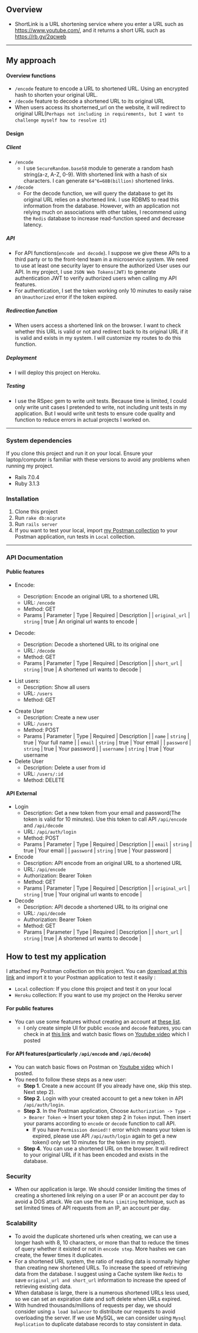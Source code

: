 ## Overview
* ShortLink is a URL shortening service where you enter a URL such as https://www.youtube.com/, and it returns a short URL such as https://rb.gy/2qcweb
---
## My approach

#### Overview functions
* `/encode` feature to encode a URL to shortened URL. Using an encrypted hash to shorten your original URL.
* `/decode` feature to decode a shortened URL to its original URL
* When users access its shorterned_url on the website, it will redirect to original URL(`Perhaps not including in requirements, but I want to challenge myself how to resolve it`)

#### Design

##### Client
* `/encode`
    * I use `SecureRandom.base58` module to generate a random hash string(a-z, A-Z, 0-9). With shortened link with a hash of six characters. I can generate `64^6=68B(billion)` shortened links. 
* `/decode`
    * For the decode function, we will query the database to get its original URL relies on a shortened link. I use RDBMS to read this information from the database. However, with an application not relying much on associations with other tables, I recommend using the `Redis` database to increase read-function speed and decrease latency.
##### API
* For API functions(`encode and decode`). I suppose we give these APIs to a third party or to the front-tend team in a microservice system. We need to use at least one security layer to ensure the authorized User uses our API. In my project, I use `JSON Web Tokens(JWT)` to generate authentication JWT to verify authorized users when calling my API features.
* For authentication, I set the token working only 10 minutes to easily raise an `Unauthorized` error if the token expired.

##### Redirection function
* When users access a shortened link on the browser. I want to check whether this URL is valid or not and redirect back to its original URL if it is valid and exists in my system. I will customize my routes to do this function.

##### Deployment
* I will deploy this project on Heroku.

##### Testing
* I use the RSpec gem to write unit tests. Because time is limited, I could only write unit cases I pretended to write, not including unit tests in my application. But I would write unit tests to ensure code quality and function to reduce errors in actual projects I worked on.

----

### System dependencies
If you clone this project and run it on your local. Ensure your laptop/computer is familiar with these versions to avoid any problems when running my project.
* Rails 7.0.4
* Ruby 3.1.3

### Installation
1. Clone this project
2. Run `rake db:migrate`
3. Run `rails server`
4. If you want to test your local, import [my Postman collection](https://github.com/minhtienvu/url_shortener/blob/master/Oivan_url_shortened.postman_collection.json) to your Postman application, run tests in `Local` collection.

---
### API Documentation

#### Public features
* Encode: 
    * Description: Encode an original URL to a shortened URL
    * URL: `/encode`
    * Method: GET
    * Params
    | Parameter | Type | Required  | Description |
    | `original_url` | `string` | true | An original url wants to encode |

* Decode:
    * Description: Decode a shortened URL to its original one
    * URL: `/decode`
    * Method: GET
    * Params
    | Parameter | Type | Required  | Description |
    | `short_url` | `string` | true | A shortened url wants to decode |
- List users:
    *  Description: Show all users
    * URL: `/users`
    * Method: GET
* Create User
    * Description: Create a new user
    * URL: `/users`
    * Method: POST
    * Params
    | Parameter | Type | Required  | Description |
    | `name` | `string` | true | Your full name |
    | `email` | `string` | true | Your email |
    | `password` | `string` | true | Your password  |
    | `username` | `string` | true | Your username
* Delete User
    * Description: Delete a user from id
    * URL: `/users/:id`
    * Method: DELETE
#### API External
* Login
    * Description: Get a new token from your email and password(The token is valid for 10 minutes). Use this token to call API `/api/encode` and `/api/decode`
    * URL: `/api/auth/login`
    * Method: POST
    * Params
    | Parameter | Type | Required  | Description |
    | `email` | `string` | true | Your email |
    | `password` | `string` | true | Your password  |
* Encode
    * Description: API encode from an original URL to a shortened URL
    * URL: `/api/encode`
    * Authorization: Bearer Token
    * Method: GET
    * Params
    | Parameter | Type | Required  | Description |
    | `original_url` | `string` | true | Your original url wants to encode |
* Decode
    * Description: API decode a shortened URL to its original one
    * URL: `/api/decode`
    * Authorization: Bearer Token
    * Method: GET
    * Params
    | Parameter | Type | Required  | Description |
    | `short_url` | `string` | true | A shortened url wants to decode |

## How to test my application
I attached my Postman collection on this project. You can [download at this link](https://github.com/minhtienvu/url_shortener/blob/master/Oivan_url_shortened.postman_collection.json) and import it to your Postman application to test it easily : 
- `Local` collection: If you clone this project and test it on your local
- `Heroku` collection: If you want to use my project on the Heroku server

#### For public features
   * You can use some features without creating an account at [these list](https://github.com/minhtienvu/url_shortener/blob/master/README.md#public-features).
      * I only create simple UI for public `encode` and `decode` features, you can check in at [this link](https://oivan.herokuapp.com/) and watch basic flows on [Youtube video](https://www.youtube.com/watch?v=7BCyfF0GMIY&ab_channel=V%C5%A9MinhTi%E1%BA%BFn) which I posted
#### For API features(particularly `/api/encode` and `/api/decode`)
   * You can watch basic flows on Postman on [Youtube video](https://www.youtube.com/watch?v=5-lIgqEJEjw&ab_channel=V%C5%A9MinhTi%E1%BA%BFn) which I posted.
   * You need to follow these steps as a new user:
       * **Step 1**. Create a new account (If you already have one, skip this step. Next step 2).
       * **Step 2**. Login with your created account to get a new token in API `/api/auth/login`.
       * **Step 3**. In the Postman application, Choose `Authorization -> Type -> Bearer Token` -> Insert your token step 2 in `Token` input. Then insert your params according to `encode` or `decode` function to call API.
           *  If you have `Permission denied!!` error which means your token is expired, please use API `/api/auth/login` again to get a new token(I only set 10 minutes for the token in my project).
       * **Step 4**. You can use a shortened URL on the browser. It will redirect to your original URL if it has been encoded and exists in the database.


### Security
- When our application is large. We should consider limiting the times of creating a shortened link relying on a user IP or an account per day to avoid a DOS attack. We can use the `Rate Limiting` technique, such as set limited times of API requests from an IP, an account per day.

### Scalability
- To avoid the duplicate shortened urls when creating, we can use a longer hash with 8, 10 characters, or more than that to reduce the times of query whether it existed or not in `encode step`. More hashes we can create, the fewer times it duplicates.
- For a shortened URL system, the ratio of reading data is normally higher than creating new shortened URLs. To increase the speed of retrieving data from the database. I suggest using a Cache system like `Redis` to save `original_url and short_url` information to increase the speed of retrieving existing data.
- When database is large, there is a numerous shortened URLs less used, so we can set an expiration date and soft delete when URLs expired.
- With hundred thousands/millions of requests per day, we should consider using `a load balancer` to distribute our requests to avoid overloading the server. If we use MySQL, we can consider using `Mysql Replication` to duplicate database records to stay consistent in data.
